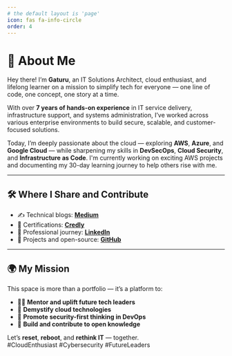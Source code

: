 ```yaml
---
# the default layout is 'page'
icon: fas fa-info-circle
order: 4
---
```



# 👋 About Me

Hey there! I’m **Gaturu**, an IT Solutions Architect, cloud enthusiast, and lifelong learner on a mission to simplify tech for everyone — one line of code, one concept, one story at a time.

With over **7 years of hands-on experience** in IT service delivery, infrastructure support, and systems administration, I’ve worked across various enterprise environments to build secure, scalable, and customer-focused solutions.

Today, I’m deeply passionate about the cloud — exploring **AWS**, **Azure**, and **Google Cloud** — while sharpening my skills in **DevSecOps**, **Cloud Security**, and **Infrastructure as Code**. I'm currently working on exciting AWS projects and documenting my 30-day learning journey to help others rise with me.

---

## 🛠️ Where I Share and Contribute

- ✍️ Technical blogs: [**Medium**](https://medium.com/@gaturugaturu)
- 🧾 Certifications: [**Credly**](https://www.credly.com/users/gaturu-gatueu/)
- 💼 Professional journey: [**LinkedIn**](https://www.linkedin.com/in/duncangaturu/)
- 📂 Projects and open-source: [**GitHub**](https://github.com/Gaturu)

---

## 🌍 My Mission

This space is more than a portfolio — it’s a platform to:

- 👨‍🏫 **Mentor and uplift future tech leaders**
- 🚀 **Demystify cloud technologies**
- 🔐 **Promote security-first thinking in DevOps**
- 🤝 **Build and contribute to open knowledge**

Let’s **reset**, **reboot**, and **rethink IT** — together.  
#CloudEnthusiast #Cybersecurity #FutureLeaders
